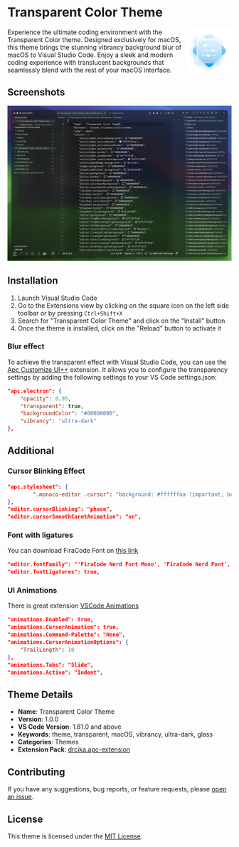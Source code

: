 # Transparent Color Theme

<img src="images/icon.png" style="height:100px;float:right"></img>

Experience the ultimate coding environment with the Transparent Color theme.
Designed exclusively for macOS, this theme brings the stunning vibrancy
background blur of macOS to Visual Studio Code. Enjoy a sleek and modern coding
experience with translucent backgrounds that seamlessly blend with the rest of
your macOS interface.

## Screenshots

![Screenshot](images/screenshot.png)

## Installation

1. Launch Visual Studio Code
2. Go to the Extensions view by clicking on the square icon on the left side
   toolbar or by pressing `Ctrl+Shift+X`
3. Search for "Transparent Color Theme" and click on the "Install" button
4. Once the theme is installed, click on the "Reload" button to activate it

### Blur effect

To achieve the transparent effect with Visual Studio Code, you can use the
[Apc Customize UI++](https://marketplace.visualstudio.com/items?itemName=drcika.apc-extension)
extension. It allows you to configure the transparency settings by adding the
following settings to your VS Code settings.json:

```json
"apc.electron": {
    "opacity": 0.95,
    "transparent": true,
    "backgroundColor": "#00000000",
    "vibrancy": "ultra-dark"
},
```

## Additional

### Cursor Blinking Effect

```json
"apc.stylesheet": {
        ".monaco-editor .cursor": "background: #ffffffaa !important; box-shadow: 0 0 70px 5px #ffffff, #ffffff 0px 0px 34px 1px; color: #161616 !important",
},
"editor.cursorBlinking": "phase",
"editor.cursorSmoothCaretAnimation": "on",
```

### Font with ligatures
You can download FiraCode Font on [this link](https://github.com/ryanoasis/nerd-fonts/tree/master/patched-fonts/FiraCode)
```json
"editor.fontFamily": "'FiraCode Nerd Font Mono', 'FiraCode Nerd Font', FiraCode, Menlo, Monaco, 'Courier New', monospace",
"editor.fontLigatures": true,
```

### UI Animations
There is great extension [VSCode Animations](https://marketplace.visualstudio.com/items?itemName=BrandonKirbyson.vscode-animations)
```json
"animations.Enabled": true,
"animations.CursorAnimation": true,
"animations.Command-Palette": "None",
"animations.CursorAnimationOptions": {
    "TrailLength": 10
},
"animations.Tabs": "Slide",
"animations.Active": "Indent",
```

## Theme Details

- **Name**: Transparent Color Theme
- **Version**: 1.0.0
- **VS Code Version**: 1.81.0 and above
- **Keywords**: theme, transparent, macOS, vibrancy, ultra-dark, glass
- **Categories**: Themes
- **Extension Pack**:
  [drcika.apc-extension](https://marketplace.visualstudio.com/items?itemName=drcika.apc-extension)

## Contributing

If you have any suggestions, bug reports, or feature requests, please
[open an issue](https://github.com/AlexOwl/vscode-transparent-color-theme/issues).

## License

This theme is licensed under the [MIT License](LICENSE).
